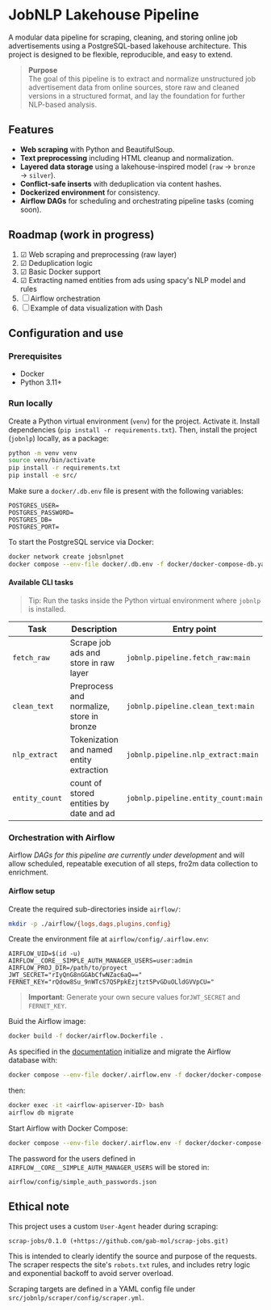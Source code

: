 # JobNLP Lakehouse Pipeline
A modular data pipeline for scraping, cleaning, and storing online job advertisements using a PostgreSQL-based lakehouse architecture. This project is designed to be flexible, reproducible, and easy to extend.

>**Purpose**  
>The goal of this pipeline is to extract and normalize unstructured job advertisement data from online sources, store raw and cleaned versions in a structured format, and lay the foundation for further NLP-based analysis.

## Features

- **Web scraping** with Python and BeautifulSoup.
- **Text preprocessing** including HTML cleanup and normalization.
- **Layered data storage** using a lakehouse-inspired model (`raw` → `bronze` → `silver`).
- **Conflict-safe inserts** with deduplication via content hashes.
- **Dockerized environment** for consistency.
- **Airflow DAGs** for scheduling and orchestrating pipeline tasks (coming soon).

## Roadmap (work in progress)

1. ☑ Web scraping and preprocessing (raw layer)
2. ☑ Deduplication logic
3. ☑ Basic Docker support
4. ☑ Extracting named entities from ads using spacy's NLP model and rules
5. ☐ Airflow orchestration
6. ☐ Example of data visualization with Dash

## Configuration and use

### Prerequisites

- Docker
- Python 3.11+

### Run locally

Create a Python virtual environment (`venv`) for the project. Activate it. Install dependencies (`pip install -r requirements.txt`). Then, install the project (`jobnlp`) locally, as a package: 

```bash
python -m venv venv
source venv/bin/activate
pip install -r requirements.txt
pip install -e src/
```

Make sure a `docker/.db.env` file is present with the following variables:

```env
POSTGRES_USER=
POSTGRES_PASSWORD=
POSTGRES_DB=
POSTGRES_PORT=
```

To start the PostgreSQL service via Docker:

```bash
docker network create jobsnlpnet
docker compose --env-file docker/.db.env -f docker/docker-compose-db.yaml up
```

#### Available CLI tasks
> Tip: Run the tasks inside the Python virtual environment where `jobnlp` is installed.

| Task        | Description                                | Entry point                          |
|-------------|--------------------------------------------|--------------------------------------|
| `fetch_raw` | Scrape job ads and store in raw layer      | `jobnlp.pipeline.fetch_raw:main`     |
| `clean_text`| Preprocess and normalize, store in bronze  | `jobnlp.pipeline.clean_text:main`    |
| `nlp_extract`| Tokenization and named entity extraction  | `jobnlp.pipeline.nlp_extract:main`   |
| `entity_count`| count of stored entities by date and ad  | `jobnlp.pipeline.entity_count:main`  |

### Orchestration with Airflow

Airflow *DAGs for this pipeline are currently under development* and will allow scheduled, repeatable execution of all steps, fro2m data collection to enrichment.

#### Airflow setup

Create the required sub-directories inside `airflow/`:
```bash
mkdir -p ./airflow/{logs,dags,plugins,config}
```
Create the environment file at `airflow/config/.airflow.env`:

```env
AIRFLOW_UID=$(id -u)
AIRFLOW__CORE__SIMPLE_AUTH_MANAGER_USERS=user:admin
AIRFLOW_PROJ_DIR=/path/to/proyect
JWT_SECRET="rIyQnG8nGGAbCfwNZac6aQ=="
FERNET_KEY="rQdow8Su_9nWTcS7QSPpkEzjtzt5PvGDuOLldGVVpCU="
```
>**Important**: Generate your own secure values for`JWT_SECRET` and `FERNET_KEY`.

Buid the Airflow image:
```bash
docker build -f docker/airflow.Dockerfile .
```
As specified in the [documentation](https://airflow.apache.org/docs/apache-airflow/stable/howto/docker-compose/index.html) initialize and migrate the Airflow database with:

```bash
docker compose --env-file docker/.airflow.env -f docker/docker-compose-airflow.yaml up airflow-init
```
then:

```bash
docker exec -it <airflow-apiserver-ID> bash
airflow db migrate
```

Start Airflow with Docker Compose:
```bash
docker compose --env-file docker/.airflow.env -f docker/docker-compose-airflow.yaml up -d
```
The password for the users defined in `AIRFLOW__CORE__SIMPLE_AUTH_MANAGER_USERS` will be stored in:
```
airflow/config/simple_auth_passwords.json
```

## Ethical note
This project uses a custom `User-Agent` header during scraping:

```
scrap-jobs/0.1.0 (+https://github.com/gab-mol/scrap-jobs.git)
```

This is intended to clearly identify the source and purpose of the requests. The scraper respects the site's `robots.txt` rules, and includes retry logic and exponential backoff to avoid server overload.

Scraping targets are defined in a YAML config file under `src/jobnlp/scraper/config/scraper.yml`. 